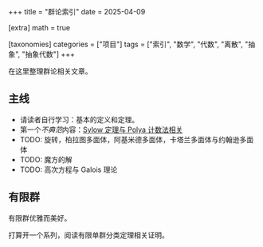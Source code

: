 +++
title = "群论索引"
date = 2025-04-09

[extra]
math = true

[taxonomies]
categories = ["项目"]
tags = ["索引", "数学", "代数", "离散", "抽象", "抽象代数"]
+++

在这里整理群论相关文章。

## 主线
- 请读者自行学习：基本的定义和定理。
- 第一个*不典范*内容：[Sylow 定理与 Polya 计数法相关](/posts/gt-1-orbit/)
- TODO: 旋转，柏拉图多面体，阿基米德多面体，卡塔兰多面体与约翰逊多面体
- TODO: 魔方的解
- TODO: 高次方程与 Galois 理论

## 有限群
有限群优雅而美好。

打算开一个系列，阅读有限单群分类定理相关证明。
